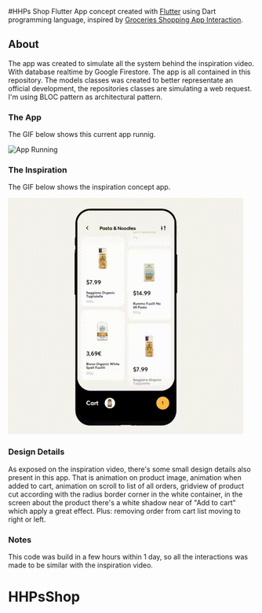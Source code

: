 #HHPs Shop Flutter
App concept created with [Flutter](https://flutter.dev/) using Dart programming language, inspired by [Groceries Shopping App Interaction](https://dribbble.com/shots/6120171-Groceries-Shopping-App-Interaction). 

## About
The app was created to simulate all the system behind the inspiration video. With database realtime by Google Firestore. The app is all contained in this repository. The models classes was created to better representate an official development, the repositories classes are simulating a web request. I'm using BLOC pattern as architectural pattern.

### The App
The GIF below shows this current app runnig.

![App Running](./docs/app_running.gif)

### The Inspiration
The GIF below shows the inspiration concept app.

![App Running](./docs/inspiration.gif)

### Design Details
As exposed on the inspiration video, there's some small design details also present in this app. That is animation on product image, animation when added to cart, animation on scroll to list of all orders, gridview of product cut according with the radius border corner in the white container, in the screen about the product there's a white shadow near of "Add to cart" which apply a great effect. Plus: removing order from cart list moving to right or left. 
 
### Notes
This code was build in a few hours within 1 day, so all the interactions was made to be similar with the inspiration video.
# HHPsShop
